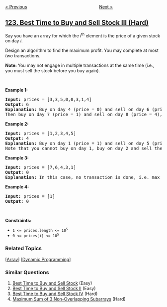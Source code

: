 <!--|This file generated by command(leetcode description); DO NOT EDIT.    |-->
<!--+----------------------------------------------------------------------+-->
<!--|@author    openset <openset.wang@gmail.com>                           |-->
<!--|@link      https://github.com/openset                                 |-->
<!--|@home      https://github.com/openset/leetcode                        |-->
<!--+----------------------------------------------------------------------+-->

[< Previous](../best-time-to-buy-and-sell-stock-ii "Best Time to Buy and Sell Stock II")
　　　　　　　　　　　　　　　　
[Next >](../binary-tree-maximum-path-sum "Binary Tree Maximum Path Sum")

## [123. Best Time to Buy and Sell Stock III (Hard)](https://leetcode.com/problems/best-time-to-buy-and-sell-stock-iii "买卖股票的最佳时机 III")

<p>Say you have an array for which the <em>i</em><sup>th</sup> element is the price of a given stock on day <em>i</em>.</p>

<p>Design an algorithm to find the maximum profit. You may complete at most <em>two</em> transactions.</p>

<p><strong>Note:&nbsp;</strong>You may not engage in multiple transactions at the same time (i.e., you must sell the stock before you buy again).</p>

<p>&nbsp;</p>
<p><strong>Example 1:</strong></p>

<pre>
<strong>Input:</strong> prices = [3,3,5,0,0,3,1,4]
<strong>Output:</strong> 6
<strong>Explanation:</strong> Buy on day 4 (price = 0) and sell on day 6 (price = 3), profit = 3-0 = 3.
Then buy on day 7 (price = 1) and sell on day 8 (price = 4), profit = 4-1 = 3.</pre>

<p><strong>Example 2:</strong></p>

<pre>
<strong>Input:</strong> prices = [1,2,3,4,5]
<strong>Output:</strong> 4
<strong>Explanation:</strong> Buy on day 1 (price = 1) and sell on day 5 (price = 5), profit = 5-1 = 4.
Note that you cannot buy on day 1, buy on day 2 and sell them later, as you are engaging multiple transactions at the same time. You must sell before buying again.
</pre>

<p><strong>Example 3:</strong></p>

<pre>
<strong>Input:</strong> prices = [7,6,4,3,1]
<strong>Output:</strong> 0
<strong>Explanation:</strong> In this case, no transaction is done, i.e. max profit = 0.
</pre>

<p><strong>Example 4:</strong></p>

<pre>
<strong>Input:</strong> prices = [1]
<strong>Output:</strong> 0
</pre>

<p>&nbsp;</p>
<p><strong>Constraints:</strong></p>

<ul>
	<li><code>1 &lt;=&nbsp;prices.length &lt;= 10<sup>5</sup></code></li>
	<li><code>0 &lt;=&nbsp;prices[i] &lt;=&nbsp;10<sup>5</sup></code></li>
</ul>

### Related Topics
  [[Array](../../tag/array/README.md)]
  [[Dynamic Programming](../../tag/dynamic-programming/README.md)]

### Similar Questions
  1. [Best Time to Buy and Sell Stock](../best-time-to-buy-and-sell-stock) (Easy)
  1. [Best Time to Buy and Sell Stock II](../best-time-to-buy-and-sell-stock-ii) (Easy)
  1. [Best Time to Buy and Sell Stock IV](../best-time-to-buy-and-sell-stock-iv) (Hard)
  1. [Maximum Sum of 3 Non-Overlapping Subarrays](../maximum-sum-of-3-non-overlapping-subarrays) (Hard)
